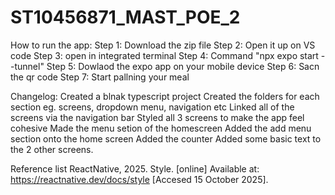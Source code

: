 # ST10456871_MAST_POE_2

How to run the app:
Step 1: Download the zip file
Step 2: Open it up on VS code
Step 3: open in integrated terminal
Step 4: Command "npx expo start --tunnel"
Step 5: Dowlaod the expo app on your mobile device
Step 6: Sacn the qr code
Step 7: Start pallning your meal

Changelog:
Created a blnak typescript project
Created the folders for each section eg. screens, dropdown menu, navigation etc
Linked all of the screens via the navigation bar
Styled all 3 screens to make the app feel cohesive
Made the menu setion of the homescreen
Added the add menu section onto the home screen
Added the counter 
Added some basic text to the 2 other screens.

Reference list
ReactNative, 2025. Style. [online] Available at: https://reactnative.dev/docs/style [Accesed 15 October 2025].